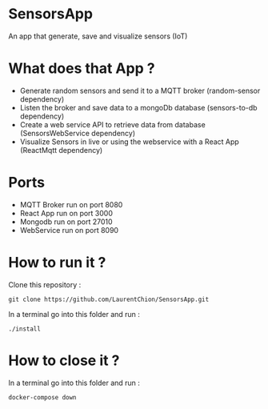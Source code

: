 # SensorsApp
An app that generate, save and visualize sensors (IoT)

# What does that App ?
* Generate random sensors and send it to a MQTT broker (random-sensor dependency)
* Listen the broker and save data to a mongoDb database (sensors-to-db dependency)
* Create a web service API to retrieve data from database (SensorsWebService dependency)
* Visualize Sensors in live or using the webservice with a React App (ReactMqtt dependency)

# Ports
* MQTT Broker run on port 8080
* React App run on port 3000
* Mongodb run on port 27010
* WebService run on port 8090

# How to run it ?
Clone this repository :
```
git clone https://github.com/LaurentChion/SensorsApp.git
```

In a terminal go into this folder and run :
```
./install
```

# How to close it  ?
In a terminal go into this folder and run :
```
docker-compose down
```
